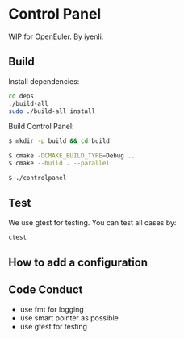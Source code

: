 # Control Panel

WIP for OpenEuler. By iyenli.

## Build

Install dependencies:

```bash
cd deps
./build-all
sudo ./build-all install
```

Build Control Panel:

```bash
$ mkdir -p build && cd build

$ cmake -DCMAKE_BUILD_TYPE=Debug ..
$ cmake --build . --parallel

$ ./controlpanel
```

## Test

We use gtest for testing. You can test all cases by:

```bash
ctest
```
## How to add a configuration


## Code Conduct

- use fmt for logging
- use smart pointer as possible
- use gtest for testing

